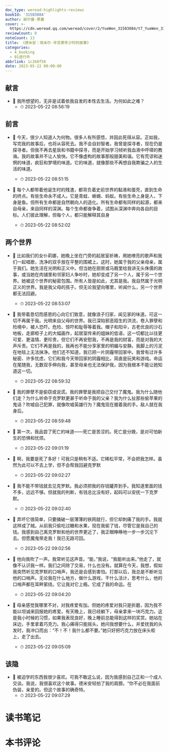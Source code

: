 ```yaml
---
doc_type: weread-highlights-reviews
bookId: '31503084'
author: 赫尔曼·黑塞
cover: >-
  https://cdn.weread.qq.com/weread/cover/2/YueWen_31503084/t7_YueWen_31503084.jpg
reviewCount: 0
noteCount: 13
title: 《德米安：埃米尔·辛克莱年少时的故事》
categories:
  - 4_booking
  - 01进行中
abbrlink: 1c268f58
date: 2023-05-22 00:00:00
---
```



## 献言


- 📌 我所想望的，无非是试着依我自发的本性去生活。为何如此之难？ 
    - ⏱ 2023-05-22 08:56:19 
## 前言


- 📌 今天，很少人知道人为何物。很多人有所感悟，并因此死得从容。正如我，写完我的故事后，也将从容死去。我不会自封智者。我曾是探寻者，现在仍是探寻者。但我不再去星辰和书籍中探寻，而是开始学习倾听我血液中呼啸的教诲。我的故事并不让人愉快。它不像虚构的故事那般甜美和谐。它有荒谬和迷惘的味道，疯狂和梦境的味道。它的味道，就像那些不再想自我欺骗之人的生活的味道。 
    - ⏱ 2023-05-22 08:51:15 

- 📌 每个人都带着他诞生时的残渣，都背负着史前世界的黏液和蛋壳，直到生命的终点。有些生命永不成人。它是青蛙、蜥蜴、蚂蚁。有些生命上身是人，下身是鱼。但所有生命都是自然朝向人的造化。所有生命都有同样的起源，都来自母亲，来自同样的深渊。每个生命都奋争着，试图从深渊中奔向各自的目标。人们彼此理解，但每个人，都只能解释其自身 
    - ⏱ 2023-05-22 08:52:02 
## 两个世界


- 📌 比如我们的女仆莉娜，她晚上坐在门旁的起居室祈祷，用她嘹亮的歌声和我们一起唱歌，洗净的双手放在平整的围裙上。这时，她属于我的父亲母亲，属于我们。她生活在光明和正义中。但当她在厨房或马厩里给我讲无头侏儒的故事，或当她在肉铺里和邻家妇人争吵时，她却变成了另一个人，属于另一个世界。她被这个世界的秘密包围。所有人皆是如此，尤其是我。我自然属于光明正义的世界。我是我父母的孩子。但无论我望向哪里，听闻什么，另一个世界都无法回避。 
    - ⏱ 2023-05-22 08:53:07 

- 📌 我带着恳切而感恩的心向它们致意，就像浪子归家，闻见家的味道。可这一切不再属于我。光明来自父母的世界。我已深陷邪恶陌生的洪流，卷入罪孽和险境中，被人恐吓。危险、惊吓和耻辱等着我。帽子和阳伞，古老优良的沙石地板，走廊柜子上的大幅画作，起居室传来的姐妹的低语，这一切都比以往更可爱、更温情、更珍贵，但它们不再安慰我，不再是我的财富，而是对我的大声斥责。它们不再是我的，我再也不能分享家里的明媚与安静。我脚上的污泥在地毯上无法抹净。他们还不知道，我已把一片阴霾带回家中。我曾有过许多秘密、许多忧虑，它们和我今天带回家的阴霾相比，简直是玩笑和游戏。命运在尾随我，无数双手伸向我，甚至母亲也无法保护我，因为我根本不能让她知道这一切。 
    - ⏱ 2023-05-22 08:59:32 

- 📌 我的罪孽不是偷窃或说谎。我的罪孽是我把自己交付了魔鬼。我为什么随他们走？为什么听命于克罗默更甚于听命于我的父亲？我为什么扯那些偷苹果的鬼话？吹嘘自己犯罪，就像吹嘘英雄行为？魔鬼现在握着我的手。敌人就在我身后。 
    - ⏱ 2023-05-22 08:59:48 

- 📌 第一次，我品尝了死亡的味道——死亡是苦涩的。死亡是分娩，是对可怕新生的恐惧和忧烦。 
    - ⏱ 2023-05-22 09:01:19 

- 📌 啊，我要是死了多好！可我只是稍有不适。它稀松平常，不会把我怎样。虽然为此可以不去上学，但不会帮我回避克罗默 
    - ⏱ 2023-05-22 09:02:27 

- 📌 我不能不带钱就去见克罗默。我必须把我的存钱罐弄到手。我知道里面的钱不多，远远不够。但就我的判断，有钱总比没有好，起码可以安抚一下克罗默。 
    - ⏱ 2023-05-22 09:02:40 

- 📌 弄坏它很简单，只要捅破一层薄薄的铁网就行，但它却刺痛了我的手。我就这样成了贼。从前我只偷吃过糖和水果，现在我偷了钱，尽管它是我自己的钱。我感到自己离克罗默和他的世界更近了，我正眼睁睁地一步一步沉沦下去。但愿魔鬼带走我！我已无路可回。 
    - ⏱ 2023-05-22 09:02:56 

- 📌 他向我吹了一声。我常听见这声音。“能，”我说，“我能听出来。”他走了，就像不认识我一样。我们之间除了交易，什么也没有。就算在今天，我想，假如我突然听见克罗默的口哨声，我还是会感到害怕。打那以后，我总是不断听见他的口哨声。无论我在什么地方，做什么游戏，干什么活计，思考什么，他的口哨声都在耳畔萦绕。它让我对它上瘾。它成了我的命运。在 
    - ⏱ 2023-05-22 09:04:20 

- 📌 母亲感觉我哪里不对，对我疼爱有加。但她的疼爱对我只是折磨，因为我不能以坦诚来回报她的疼爱。有天晚上，我已经躺下，母亲拿来一块巧克力。这是我小时候的习惯，如果我表现良好，晚上睡前总能得到这样的奖赏。她站在床边，手里拿着巧克力。我心痛得只能摇头。她问我想要什么，并爱抚我的头发时，我冲口而出：“不！不！我什么都不要。”她只好把巧克力放在床头柜上，走了出去。 
    - ⏱ 2023-05-22 09:05:09 
## 该隐


- 📌 被迫学的东西我很少喜欢。可我不敢这么说，因为我感到自己正和一个成人交谈。我说，我很喜欢这个故事。德米安轻拍了我的肩膀。“你不必在我面前伪装，亲爱的。但这个故事的确奇特。 
    - ⏱ 2023-05-22 09:07:29 

# 读书笔记


# 本书评论
